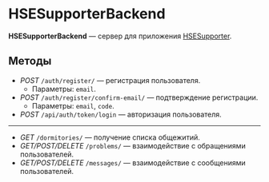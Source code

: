 # HSESupporterBackend
**HSESupporterBackend** — сервер для приложения [HSESupporter](https://github.com/Vakosta/HSESupporter).

## Методы
- _POST_ `/auth/register/` — регистрация пользователя.
  - Параметры: `email`.
- _POST_ `/auth/register/confirm-email/` — подтверждение регистрации.
  - Параметры: `email`, `code`.
- _POST_ `/api/auth/token/login` — авторизация пользователя.

---

- _GET_ `/dormitories/` — получение списка общежитий.
- _GET/POST/DELETE_ `/problems/` — взаимодействие с обращениями пользователей.
- _GET/POST/DELETE_ `/messages/` — взаимодействие с сообщениями пользователей.
